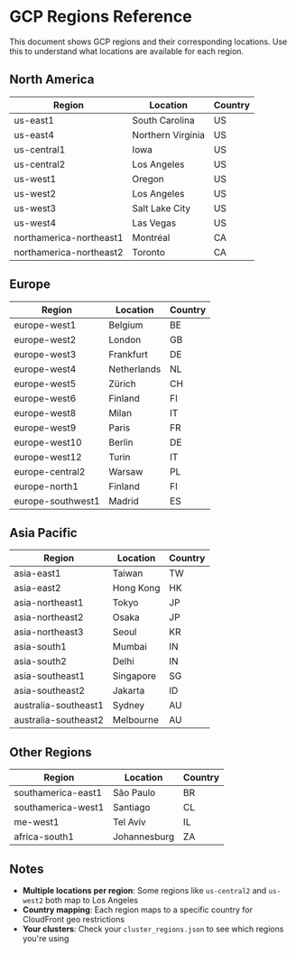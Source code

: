 # GCP Regions Reference

This document shows GCP regions and their corresponding locations. Use this to understand what locations are available for each region.

## North America

| Region | Location | Country |
|--------|----------|---------|
| us-east1 | South Carolina | US |
| us-east4 | Northern Virginia | US |
| us-central1 | Iowa | US |
| us-central2 | Los Angeles | US |
| us-west1 | Oregon | US |
| us-west2 | Los Angeles | US |
| us-west3 | Salt Lake City | US |
| us-west4 | Las Vegas | US |
| northamerica-northeast1 | Montréal | CA |
| northamerica-northeast2 | Toronto | CA |

## Europe

| Region | Location | Country |
|--------|----------|---------|
| europe-west1 | Belgium | BE |
| europe-west2 | London | GB |
| europe-west3 | Frankfurt | DE |
| europe-west4 | Netherlands | NL |
| europe-west5 | Zürich | CH |
| europe-west6 | Finland | FI |
| europe-west8 | Milan | IT |
| europe-west9 | Paris | FR |
| europe-west10 | Berlin | DE |
| europe-west12 | Turin | IT |
| europe-central2 | Warsaw | PL |
| europe-north1 | Finland | FI |
| europe-southwest1 | Madrid | ES |

## Asia Pacific

| Region | Location | Country |
|--------|----------|---------|
| asia-east1 | Taiwan | TW |
| asia-east2 | Hong Kong | HK |
| asia-northeast1 | Tokyo | JP |
| asia-northeast2 | Osaka | JP |
| asia-northeast3 | Seoul | KR |
| asia-south1 | Mumbai | IN |
| asia-south2 | Delhi | IN |
| asia-southeast1 | Singapore | SG |
| asia-southeast2 | Jakarta | ID |
| australia-southeast1 | Sydney | AU |
| australia-southeast2 | Melbourne | AU |

## Other Regions

| Region | Location | Country |
|--------|----------|---------|
| southamerica-east1 | São Paulo | BR |
| southamerica-west1 | Santiago | CL |
| me-west1 | Tel Aviv | IL |
| africa-south1 | Johannesburg | ZA |

## Notes

- **Multiple locations per region**: Some regions like `us-central2` and `us-west2` both map to Los Angeles
- **Country mapping**: Each region maps to a specific country for CloudFront geo restrictions
- **Your clusters**: Check your `cluster_regions.json` to see which regions you're using 